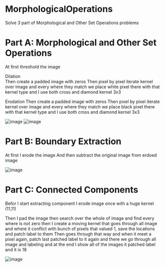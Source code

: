 # MorphologicalOperations
Solve 3 part of Morphological and Other Set Operations problems

# Part A: Morphological and Other Set Operations
At first threshold the image

Dilation	
Then create a padded image with zeros
Then pixel by pixel iterate kernel over image and every where they match we place white pixel there with that kernel type and I use both cross and diamond kernel 3x3

Erodation 
Then create a padded image with zeros
Then pixel by pixel iterate kernel over image and every where they match we place black pixel there with that kernel type and I use both cross and diamond kernel 3x3

![image](https://user-images.githubusercontent.com/24508376/219142004-24c1bc02-b570-4e2e-a5ab-5ffa861ab45e.png)
![image](https://user-images.githubusercontent.com/24508376/219142020-cebe91c1-7509-4608-94bf-a8ae286186ac.png)


# Part B: Boundary Extraction

At first I erode the image
And then subtract the original image from erdoed image

![image](https://user-images.githubusercontent.com/24508376/219142269-5893aecb-7d31-4215-ba52-7f0324802be6.png)


# Part C: Connected Components
Befor I start extracting component I erode image once with a huge kernel (11,11)

Then I pad the image then search over the whole of image and find every where is not zero then I create a moving kernel that goes through  all image and where it conflict with bunch of pixels that valued 1, save the locations and patch label to them
Then goes through that way and when it meet a pixel again, patch last patched label to it again and there we go through all image and labeling and at the end I show all of the images it patched label and it is 18

![image](https://user-images.githubusercontent.com/24508376/219142676-5fac4802-77aa-40e5-9dbc-b43f53f1232c.png)
